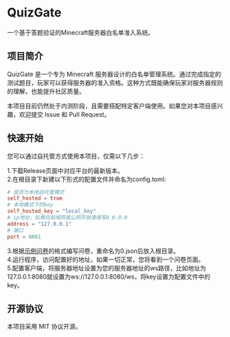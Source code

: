 # QuizGate

一个基于答题验证的Minecraft服务器白名单准入系统。

## 项目简介

QuizGate 是一个专为 Minecraft 服务器设计的白名单管理系统。通过完成指定的测试题目，玩家可以获得服务器的准入资格。这种方式既能确保玩家对服务器规则的理解，也能提升社区质量。

本项目目前仍然处于内测阶段，且需要搭配特定客户端使用。如果您对本项目感兴趣，欢迎提交 Issue 和 Pull Request。

##  快速开始

您可以通过自托管方式使用本项目，仅需以下几步：

1.下载Release页面中对应平台的最新版本。  
2.在根目录下新建以下形式的配置文件并命名为config.toml:  
```toml
# 是否为本地自托管模式
self_hosted = true
# 本地模式下的key
self_hosted_key = "local_key"
# ip地址，如果向局域网或公网开放请填写0.0.0.0
address = "127.0.0.1"
# 端口
port = 8081
```
3.根据[示例问卷](https://github.com/zhishixiang/QuizGate-server-rust/demo.json)的格式编写问卷，重命名为0.json后放入根目录。  
4.运行程序，访问配置好的地址，如果一切正常，您将看到一个问卷页面。  
5.配置客户端，将服务器地址设置为您的服务器地址的ws路径，比如地址为127.0.0.1:8080就设置为ws://127.0.0.1:8080/ws，将key设置为配置文件中的key。

## 开源协议

本项目采用 MIT 协议开源。